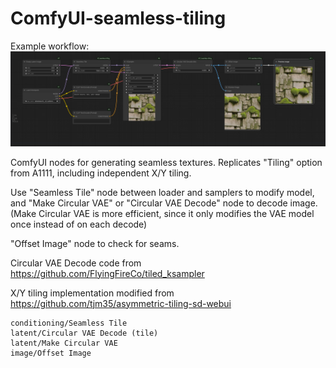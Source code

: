 # ComfyUI-seamless-tiling

Example workflow:
![tile](tiled_workflow.png)

ComfyUI nodes for generating seamless textures. Replicates "Tiling" option from A1111, including independent X/Y tiling.

Use "Seamless Tile" node between loader and samplers to modify model, and "Make Circular VAE" or "Circular VAE Decode" node to decode image. (Make Circular VAE is more efficient, since it only modifies the VAE model once instead of on each decode)

"Offset Image" node to check for seams.

Circular VAE Decode code from https://github.com/FlyingFireCo/tiled_ksampler

X/Y tiling implementation modified from https://github.com/tjm35/asymmetric-tiling-sd-webui

```
conditioning/Seamless Tile  
latent/Circular VAE Decode (tile)  
latent/Make Circular VAE  
image/Offset Image  
```
